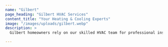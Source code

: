 ```yaml
---
name: "Gilbert"
page_heading: "Gilbert HVAC Services"
content_title: "Your Heating & Cooling Experts"
image: "/images/uploads/gilbert.webp"
description: >
  Gilbert homeowners rely on our skilled HVAC team for professional installations, emergency repairs, and preventive maintenance. We specialize in optimizing HVAC systems for maximum efficiency and indoor air quality, perfect for Gilbert’s seasonal weather shifts. Our transparent service and timely maintenance plans keep your home comfortable while reducing energy bills and extending the lifespan of your equipment.

---
```

